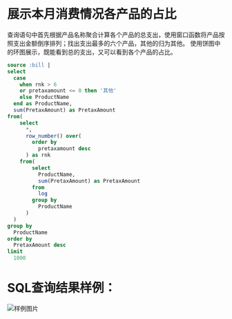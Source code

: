 # 展示本月消费情况各产品的占比

查询语句中首先根据产品名称聚合计算各个产品的总支出，使用窗口函数将产品按照支出金额倒序排列；找出支出最多的六个产品，其他的归为其他。
使用饼图中的环图展示，既能看到总的支出，又可以看到各个产品的占比。


```SQL
source :bill |
select
  case
    when rnk > 6
    or pretaxamount <= 0 then '其他'
    else ProductName
  end as ProductName,
  sum(PretaxAmount) as PretaxAmount
from(
    select
      *,
      row_number() over(
        order by
          pretaxamount desc
      ) as rnk
    from(
        select
          ProductName,
          sum(PretaxAmount) as PretaxAmount
        from
          log
        group by
          ProductName
      )
  )
group by
  ProductName
order by
  PretaxAmount desc
limit
  1000
```

# SQL查询结果样例：

![样例图片](http://slsconsole.oss-cn-hangzhou.aliyuncs.com/sql_sample/%E6%9C%AC%E6%9C%88%E8%B4%B9%E7%94%A8%E4%BA%A7%E5%93%81%E5%8D%A0%E6%AF%94%E6%80%BB%E8%A7%88.png)